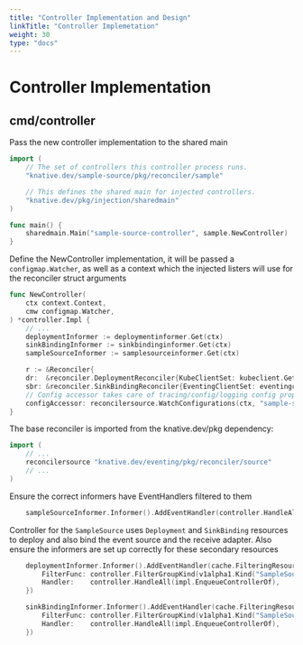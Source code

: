 ```yaml
---
title: "Controller Implementation and Design"
linkTitle: "Controller Implemetation"
weight: 30
type: "docs"
---
```


# Controller Implementation
## cmd/controller
Pass the new controller implementation to the shared main
```go
import (
	// The set of controllers this controller process runs.
	"knative.dev/sample-source/pkg/reconciler/sample"

	// This defines the shared main for injected controllers.
	"knative.dev/pkg/injection/sharedmain"
)

func main() {
	sharedmain.Main("sample-source-controller", sample.NewController)
}
```
Define the NewController implementation, it will be passed a `configmap.Watcher`, as well as a context which the injected listers will use for the reconciler struct arguments
```go
func NewController(
	ctx context.Context,
	cmw configmap.Watcher,
) *controller.Impl {
    // ...
	deploymentInformer := deploymentinformer.Get(ctx)
	sinkBindingInformer := sinkbindinginformer.Get(ctx)
	sampleSourceInformer := samplesourceinformer.Get(ctx)

	r := &Reconciler{
	dr:  &reconciler.DeploymentReconciler{KubeClientSet: kubeclient.Get(ctx)},
	sbr: &reconciler.SinkBindingReconciler{EventingClientSet: eventingclient.Get(ctx)},
	// Config accessor takes care of tracing/config/logging config propagation to the receive adapter
	configAccessor: reconcilersource.WatchConfigurations(ctx, "sample-source", cmw),
}
```
The base reconciler is imported from the knative.dev/pkg dependency:
```go
import (
    // ...
    reconcilersource "knative.dev/eventing/pkg/reconciler/source"
    // ...
)
```
Ensure the correct informers have EventHandlers filtered to them
```go
	sampleSourceInformer.Informer().AddEventHandler(controller.HandleAll(impl.Enqueue))
```
Controller for the `SampleSource` uses `Deployment` and `SinkBinding` resources to deploy and also bind the event source and the receive adapter. Also ensure the informers are set up correctly for these secondary resources
```go
    deploymentInformer.Informer().AddEventHandler(cache.FilteringResourceEventHandler{
        FilterFunc: controller.FilterGroupKind(v1alpha1.Kind("SampleSource")),
        Handler:    controller.HandleAll(impl.EnqueueControllerOf),
    })

    sinkBindingInformer.Informer().AddEventHandler(cache.FilteringResourceEventHandler{
        FilterFunc: controller.FilterGroupKind(v1alpha1.Kind("SampleSource")),
        Handler:    controller.HandleAll(impl.EnqueueControllerOf),
    })
```
